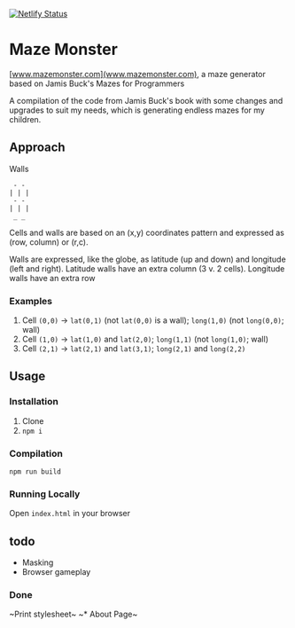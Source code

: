 [![Netlify Status](https://api.netlify.com/api/v1/badges/499b2c8e-7cd5-4b8d-8f5e-2585e9c33ebb/deploy-status)](https://app.netlify.com/sites/mystifying-curie-614fdc/deploys)

# Maze Monster
[www.mazemonster.com](www.mazemonster.com), a maze generator based on Jamis Buck's Mazes for Programmers

A compilation of the code from Jamis Buck's book with some changes and upgrades to suit my needs, which is generating endless mazes for my children.

## Approach
 Walls
 ```
  - -
 | | |
  - -
 | | |
  _ _
 ```
 
 Cells and walls are based on an (x,y) coordinates pattern and expressed as (row, column) or (r,c).

 Walls are expressed, like the globe, as latitude (up and down) and longitude (left and right). Latitude walls have an extra column (3 v. 2 cells). Longitude walls have an extra row
 
 ### Examples
 1. Cell `(0,0)` -> `lat(0,1)` (not `lat(0,0)` is a wall); `long(1,0)` (not `long(0,0)`; wall)
 1. Cell `(1,0)` -> `lat(1,0)` and `lat(2,0)`; `long(1,1)` (not `long(1,0)`; wall)
 1. Cell `(2,1)` -> `lat(2,1)` and `lat(3,1)`; `long(2,1)` and `long(2,2)`

## Usage

### Installation
1. Clone
1. `npm i`

### Compilation
`npm run build`

### Running Locally
Open `index.html` in your browser

## todo
* Masking
* Browser gameplay

### Done
~Print stylesheet~
~* About Page~
